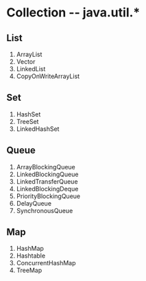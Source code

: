 # Collection -- java.util.*

## List
1. ArrayList
2. Vector
3. LinkedList
4. CopyOnWriteArrayList

## Set
1. HashSet
2. TreeSet
3. LinkedHashSet

## Queue
1. ArrayBlockingQueue
2. LinkedBlockingQueue
3. LinkedTransferQueue
4. LinkedBlockingDeque
5. PriorityBlockingQueue
6. DelayQueue
7. SynchronousQueue

## Map
1. HashMap
2. Hashtable
3. ConcurrentHashMap
3. TreeMap